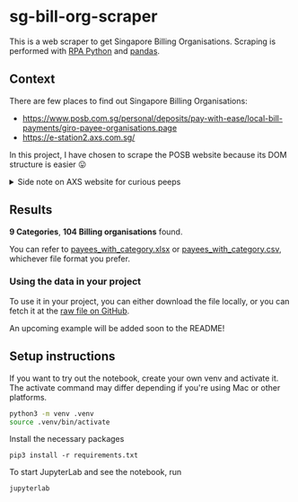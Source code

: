 # sg-bill-org-scraper
This is a web scraper to get Singapore Billing Organisations. Scraping is performed with [RPA Python](https://github.com/tebelorg/RPA-Python) and [pandas](https://github.com/pandas-dev/pandas).

## Context

There are few places to find out Singapore Billing Organisations:
- https://www.posb.com.sg/personal/deposits/pay-with-ease/local-bill-payments/giro-payee-organisations.page
- https://e-station2.axs.com.sg/


In this project, I have chosen to scrape the POSB website because its DOM structure is easier :stuck_out_tongue:

<details>
<summary>Side note on AXS website for curious peeps</summary>

> I did attempt to scrape the AXS website initially, but you can check out the notebook to see how ugly the syntax has to be. The DOM structure is super strange (there's nested tables inside tables even though they look nothing like it 😆)
</details>

## Results

**9 Categories**, **104 Billing organisations** found.

You can refer to [payees_with_category.xlsx](./payees_with_category.xlsx) or [payees_with_category.csv](./payees_with_category.csv), whichever file format you prefer. 

### Using the data in your project

To use it in your project, you can either download the file locally, or you can fetch it at the [raw file on GitHub](https://raw.githubusercontent.com/lyqht/sg-bill-org-scraper/main/payees_with_category.csv).

An upcoming example will be added soon to the README!

## Setup instructions

If you want to try out the notebook, create your own venv and activate it. The activate command may differ depending if you're using Mac or other platforms.

```bash
python3 -m venv .venv
source .venv/bin/activate
```

Install the necessary packages

```
pip3 install -r requirements.txt
```

To start JupyterLab and see the notebook, run

```bash
jupyterlab
```
